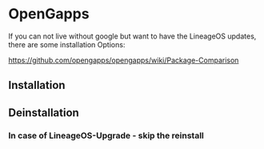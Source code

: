 # OpenGapps
If you can not live without google but want to have the LineageOS updates, there are some installation Options:

https://github.com/opengapps/opengapps/wiki/Package-Comparison

## Installation

## Deinstallation
### In case of LineageOS-Upgrade - skip the reinstall
